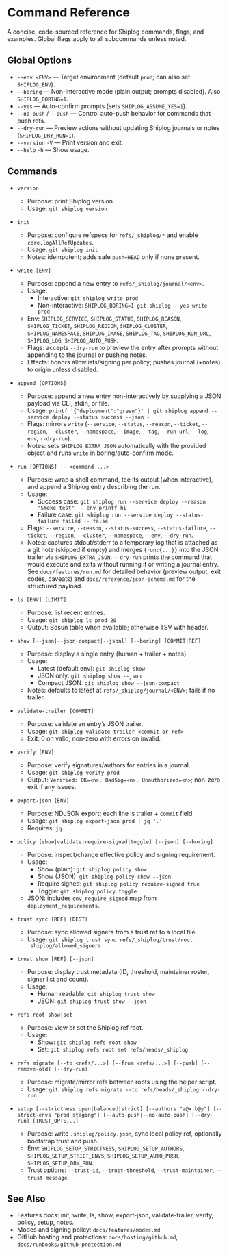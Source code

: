 # Command Reference

A concise, code-sourced reference for Shiplog commands, flags, and examples. Global flags apply to all subcommands unless noted.

## Global Options

- `--env <ENV>` — Target environment (default `prod`; can also set `SHIPLOG_ENV`).
- `--boring` — Non-interactive mode (plain output; prompts disabled). Also `SHIPLOG_BORING=1`.
- `--yes` — Auto-confirm prompts (sets `SHIPLOG_ASSUME_YES=1`).
- `--no-push` / `--push` — Control auto-push behavior for commands that push refs.
- `--dry-run` — Preview actions without updating Shiplog journals or notes (`SHIPLOG_DRY_RUN=1`).
- `--version` `-V` — Print version and exit.
- `--help` `-h` — Show usage.

## Commands

- `version`
  - Purpose: print Shiplog version.
  - Usage: `git shiplog version`

- `init`
  - Purpose: configure refspecs for `refs/_shiplog/*` and enable `core.logAllRefUpdates`.
  - Usage: `git shiplog init`
  - Notes: idempotent; adds safe `push=HEAD` only if none present.

- `write [ENV]`
  - Purpose: append a new entry to `refs/_shiplog/journal/<env>`.
  - Usage:
    - Interactive: `git shiplog write prod`
    - Non-interactive: `SHIPLOG_BORING=1 git shiplog --yes write prod`
  - Env: `SHIPLOG_SERVICE`, `SHIPLOG_STATUS`, `SHIPLOG_REASON`, `SHIPLOG_TICKET`, `SHIPLOG_REGION`, `SHIPLOG_CLUSTER`, `SHIPLOG_NAMESPACE`, `SHIPLOG_IMAGE`, `SHIPLOG_TAG`, `SHIPLOG_RUN_URL`, `SHIPLOG_LOG`, `SHIPLOG_AUTO_PUSH`.
  - Flags: accepts `--dry-run` to preview the entry after prompts without appending to the journal or pushing notes.
  - Effects: honors allowlists/signing per policy; pushes journal (+notes) to origin unless disabled.

- `append [OPTIONS]`
  - Purpose: append a new entry non-interactively by supplying a JSON payload via CLI, stdin, or file.
  - Usage: `printf '{"deployment":"green"}' | git shiplog append --service deploy --status success --json -`
  - Flags: mirrors `write` (`--service`, `--status`, `--reason`, `--ticket`, `--region`, `--cluster`, `--namespace`, `--image`, `--tag`, `--run-url`, `--log`, `--env`, `--dry-run`).
  - Notes: sets `SHIPLOG_EXTRA_JSON` automatically with the provided object and runs `write` in boring/auto-confirm mode.

- `run [OPTIONS] -- <command ...>`
  - Purpose: wrap a shell command, tee its output (when interactive), and append a Shiplog entry describing the run.
  - Usage:
    - Success case: `git shiplog run --service deploy --reason "Smoke test" -- env printf hi`
    - Failure case: `git shiplog run --service deploy --status-failure failed -- false`
  - Flags: `--service`, `--reason`, `--status-success`, `--status-failure`, `--ticket`, `--region`, `--cluster`, `--namespace`, `--env`, `--dry-run`.
  - Notes: captures stdout/stderr to a temporary log that is attached as a git note (skipped if empty) and merges `{run:{...}}` into the JSON trailer via `SHIPLOG_EXTRA_JSON`. `--dry-run` prints the command that would execute and exits without running it or writing a journal entry. See `docs/features/run.md` for detailed behavior (preview output, exit codes, caveats) and `docs/reference/json-schema.md` for the structured payload.

- `ls [ENV] [LIMIT]`
  - Purpose: list recent entries.
  - Usage: `git shiplog ls prod 20`
  - Output: Bosun table when available; otherwise TSV with header.

- `show [--json|--json-compact|--jsonl] [--boring] [COMMIT|REF]`
  - Purpose: display a single entry (human + trailer + notes).
  - Usage:
    - Latest (default env): `git shiplog show`
    - JSON only: `git shiplog show --json`
    - Compact JSON: `git shiplog show --json-compact`
  - Notes: defaults to latest at `refs/_shiplog/journal/<ENV>`; fails if no trailer.

- `validate-trailer [COMMIT]`
  - Purpose: validate an entry’s JSON trailer.
  - Usage: `git shiplog validate-trailer <commit-or-ref>`
  - Exit: 0 on valid; non-zero with errors on invalid.

- `verify [ENV]`
  - Purpose: verify signatures/authors for entries in a journal.
  - Usage: `git shiplog verify prod`
  - Output: `Verified: OK=<n>, BadSig=<n>, Unauthorized=<n>`; non-zero exit if any issues.

- `export-json [ENV]`
  - Purpose: NDJSON export; each line is trailer + `commit` field.
  - Usage: `git shiplog export-json prod | jq '.'`
  - Requires: `jq`.

- `policy [show|validate|require-signed|toggle] [--json] [--boring]`
  - Purpose: inspect/change effective policy and signing requirement.
  - Usage:
    - Show (plain): `git shiplog policy show`
    - Show (JSON): `git shiplog policy show --json`
    - Require signed: `git shiplog policy require-signed true`
    - Toggle: `git shiplog policy toggle`
  - JSON: includes `env_require_signed` map from `deployment_requirements`.

- `trust sync [REF] [DEST]`
  - Purpose: sync allowed signers from a trust ref to a local file.
  - Usage: `git shiplog trust sync refs/_shiplog/trust/root .shiplog/allowed_signers`

- `trust show [REF] [--json]`
  - Purpose: display trust metadata (ID, threshold, maintainer roster, signer list and count).
  - Usage:
    - Human readable: `git shiplog trust show`
    - JSON: `git shiplog trust show --json`

- `refs root show|set`
  - Purpose: view or set the Shiplog ref root.
  - Usage:
    - Show: `git shiplog refs root show`
    - Set: `git shiplog refs root set refs/heads/_shiplog`

- `refs migrate [--to <refs/...>] [--from <refs/...>] [--push] [--remove-old] [--dry-run]`
  - Purpose: migrate/mirror refs between roots using the helper script.
  - Usage: `git shiplog refs migrate --to refs/heads/_shiplog --dry-run`

- `setup [--strictness open|balanced|strict] [--authors "a@x b@y"] [--strict-envs "prod staging"] [--auto-push|--no-auto-push] [--dry-run] [TRUST_OPTS...]`
  - Purpose: write `.shiplog/policy.json`, sync local policy ref, optionally bootstrap trust and push.
  - Env: `SHIPLOG_SETUP_STRICTNESS`, `SHIPLOG_SETUP_AUTHORS`, `SHIPLOG_SETUP_STRICT_ENVS`, `SHIPLOG_SETUP_AUTO_PUSH`, `SHIPLOG_SETUP_DRY_RUN`.
  - Trust options: `--trust-id`, `--trust-threshold`, `--trust-maintainer`, `--trust-message`.

## See Also

- Features docs: init, write, ls, show, export-json, validate-trailer, verify, policy, setup, notes.
- Modes and signing policy: `docs/features/modes.md`
- GitHub hosting and protections: `docs/hosting/github.md`, `docs/runbooks/github-protection.md`
